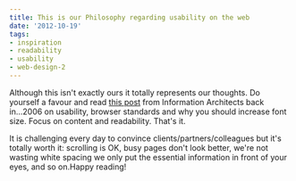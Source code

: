 ```yaml
---
title: This is our Philosophy regarding usability on the web
date: '2012-10-19'
tags:
- inspiration
- readability
- usability
- web-design-2
---
```


Although this isn't exactly ours it totally represents our thoughts. Do yourself a favour and read 
[this post](http://informationarchitects.net/blog/100e2r/) from Information Architects back in...2006 on usability, browser standards and why you should increase font size. Focus on content and readability. That's it.

It is challenging every day to convince clients/partners/colleagues but it's totally worth it: scrolling is OK, busy pages don't look better, we're not wasting white spacing we only put the essential information in front of your eyes, and so on.Happy reading!
